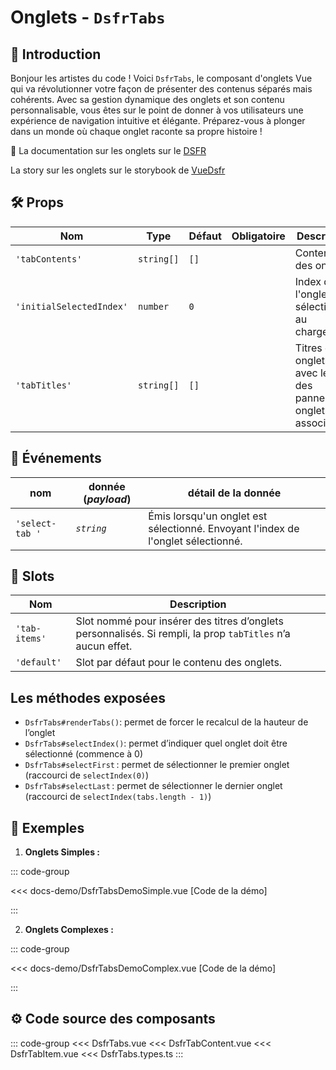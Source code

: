 # Onglets - `DsfrTabs`

## 🌟 Introduction

Bonjour les artistes du code ! Voici `DsfrTabs`, le composant d'onglets Vue qui va révolutionner votre façon de présenter des contenus séparés mais cohérents. Avec sa gestion dynamique des onglets et son contenu personnalisable, vous êtes sur le point de donner à vos utilisateurs une expérience de navigation intuitive et élégante. Préparez-vous à plonger dans un monde où chaque onglet raconte sa propre histoire !

🏅 La documentation sur les onglets sur le [DSFR](https://www.systeme-de-design.gouv.fr/elements-d-interface/composants/onglet/)

<VIcon name="vi-file-type-storybook" /> La story sur les onglets sur le storybook de [VueDsfr](https://storybook.vue-ds.fr/?path=/docs/composants-dsfrtabs--docs)

## 🛠️ Props

| Nom                  | Type                      | Défaut       | Obligatoire | Description                                                |
|----------------------|---------------------------|--------------|-------------|------------------------------------------------------------|
| `'tabContents'`          | `string[]`                   | `[]`   |             | Contenus des onglets.                                      |
| `'initialSelectedIndex'` | `number`                  | `0`          |             | Index de l'onglet sélectionné au chargement.               |
| `'tabTitles'`            | `string[]`                   | `[]`   |             | Titres des onglets avec les id des panneaux et onglets associés. |

## 📡 Événements

|  nom                   |   donnée (*payload*) | détail de la donnée
| ---------------------- |  ---------            | --- |
| `'select-tab '` |       *`string`*       | Émis lorsqu'un onglet est sélectionné. Envoyant l'index de l'onglet sélectionné. |

## 🧩 Slots

| Nom          | Description                                                        |
|--------------|--------------------------------------------------------------------|
| `'tab-items'`    | Slot nommé pour insérer des titres d’onglets personnalisés. Si rempli, la prop `tabTitles` n’a aucun effet. |
| `'default'`      | Slot par défaut pour le contenu des onglets.                       |

## Les méthodes exposées

- `DsfrTabs#renderTabs()`: permet de forcer le recalcul de la hauteur de l’onglet
- `DsfrTabs#selectIndex()`: permet d’indiquer quel onglet doit être sélectionné (commence à 0)
- `DsfrTabs#selectFirst` : permet de sélectionner le premier onglet (raccourci de `selectIndex(0)`)
- `DsfrTabs#selectLast` : permet de sélectionner le dernier onglet (raccourci de `selectIndex(tabs.length - 1)`)

## 📝 Exemples

1. **Onglets Simples :**

::: code-group

<Story data-title="Démo" min-h="160px">
  <DsfrTabsDemoSimple />
</Story>

<<< docs-demo/DsfrTabsDemoSimple.vue [Code de la démo]

:::

2. **Onglets Complexes :**

::: code-group

<Story data-title="Démo" min-h="260px">
  <DsfrTabsDemoComplex />
</Story>

<<< docs-demo/DsfrTabsDemoComplex.vue [Code de la démo]

:::

## ⚙️ Code source des composants

::: code-group
<<< DsfrTabs.vue
<<< DsfrTabContent.vue
<<< DsfrTabItem.vue
<<< DsfrTabs.types.ts
:::

<script setup lang="ts">
import DsfrTabsDemoSimple from './docs-demo/DsfrTabsDemoSimple.vue'
import DsfrTabsDemoComplex from './docs-demo/DsfrTabsDemoComplex.vue'
</script>
